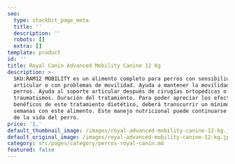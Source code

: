 ```yaml
---
seo:
  type: stackbit_page_meta
  title: ''
  description: ''
  robots: []
  extra: []
template: product
id: ''
title: Royal Canin Advanced Mobility Canine 12 Kg
description: >-
  SKU:RAM12 MOBILITY es un alimento completo para perros con sensibilidad
  articular o con problemas de movilidad. Ayuda a mantener la movilidad en
  perros. Ayuda al soporte articular después de cirugías ortopédicas o de
  traumatismos. Duración del tratamiento. Para poder apreciar los efectos
  benéficos de este tratamiento dietético, deberá transcurrir un mínimo de 6-8
  semanas con este alimento. Este manejo nutricional puede continuarse el resto
  de la vida del perro.
price: '1,'
default_thumbnail_image: /images/royal-advanced-mobility-canine-12-kg.jpeg
default_original_image: /images/royal-advanced-mobility-canine-12-kg.jpeg
category: src/pages/category/perros-royal-canin.md
featured: false
---
```

